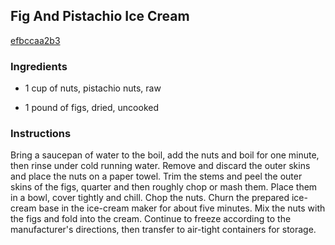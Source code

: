 ## Fig And Pistachio Ice Cream

[efbccaa2b3](http://cooking.nytimes.com/recipes/3455)

### Ingredients

 - 1 cup of nuts, pistachio nuts, raw

 - 1 pound of figs, dried, uncooked

### Instructions

Bring a saucepan of water to the boil, add the nuts and boil for one minute, then rinse under cold running water. Remove and discard the outer skins and place the nuts on a paper towel. Trim the stems and peel the outer skins of the figs, quarter and then roughly chop or mash them. Place them in a bowl, cover tightly and chill. Chop the nuts. Churn the prepared ice-cream base in the ice-cream maker for about five minutes. Mix the nuts with the figs and fold into the cream. Continue to freeze according to the manufacturer's directions, then transfer to air-tight containers for storage.